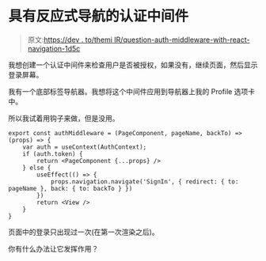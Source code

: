 # 具有反应式导航的认证中间件

> 原文:[https://dev . to/themi IR/question-auth-middleware-with-react-navigation-1d5c](https://dev.to/themisir/question-auth-middleware-with-react-navigation-1d5c)

我想创建一个认证中间件来检查用户是否被授权，如果没有，继续页面，然后显示登录屏幕。

我有一个底部标签导航器。我想将这个中间件应用到导航器上我的 Profile 选项卡中。

所以我试着用钩子来做，但是没用。

```
export const authMiddleware = (PageComponent, pageName, backTo) => (props) => {
    var auth = useContext(AuthContext);
    if (auth.token) {
        return <PageComponent {...props} />
    } else {
        useEffect(() => {
            props.navigation.navigate('SignIn', { redirect: { to: pageName }, back: { to: backTo } })
        })
        return <View />
    }
} 
```

页面中的登录只出现过一次(在第一次渲染之后)。

你有什么办法让它发挥作用？